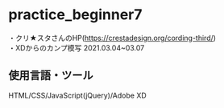 # practice_beginner7
・クリ★スタさんのHP(https://crestadesign.org/cording-third/)  
・XDからのカンプ模写 2021.03.04~03.07  

## 使用言語・ツール
HTML/CSS/JavaScript(jQuery)/Adobe XD
